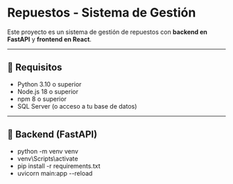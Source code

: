 # Repuestos - Sistema de Gestión

Este proyecto es un sistema de gestión de repuestos con **backend en FastAPI** y **frontend en React**.

---

## 🔹 Requisitos

- Python 3.10 o superior
- Node.js 18 o superior
- npm 8 o superior
- SQL Server (o acceso a tu base de datos)

---

## 🔹 Backend (FastAPI)


 - python -m venv venv
 - venv\Scripts\activate
 - pip install -r requirements.txt
 - uvicorn main:app --reload
